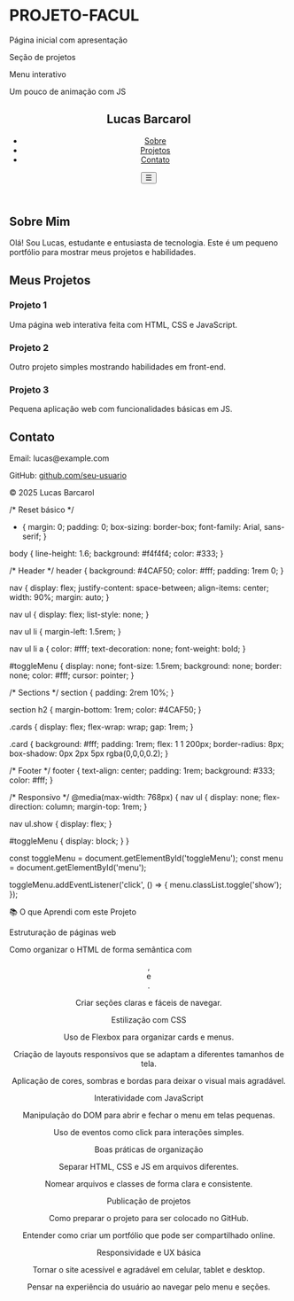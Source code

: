 # PROJETO-FACUL

Página inicial com apresentação

Seção de projetos

Menu interativo

Um pouco de animação com JS

<!DOCTYPE html>
<html lang="pt-BR">
<head>
  <meta charset="UTF-8">
  <meta name="viewport" content="width=device-width, initial-scale=1.0">
  <title>Portfólio de Lucas Barcarol</title>
  <link rel="stylesheet" href="style.css">
</head>
<body>
  <header>
    <nav>
      <h1>Lucas Barcarol</h1>
      <ul id="menu">
        <li><a href="#sobre">Sobre</a></li>
        <li><a href="#projetos">Projetos</a></li>
        <li><a href="#contato">Contato</a></li>
      </ul>
      <button id="toggleMenu">☰</button>
    </nav>
  </header>

  <section id="sobre">
    <h2>Sobre Mim</h2>
    <p>Olá! Sou Lucas, estudante e entusiasta de tecnologia. Este é um pequeno portfólio para mostrar meus projetos e habilidades.</p>
  </section>

  <section id="projetos">
    <h2>Meus Projetos</h2>
    <div class="cards">
      <div class="card">
        <h3>Projeto 1</h3>
        <p>Uma página web interativa feita com HTML, CSS e JavaScript.</p>
      </div>
      <div class="card">
        <h3>Projeto 2</h3>
        <p>Outro projeto simples mostrando habilidades em front-end.</p>
      </div>
      <div class="card">
        <h3>Projeto 3</h3>
        <p>Pequena aplicação web com funcionalidades básicas em JS.</p>
      </div>
    </div>
  </section>

  <section id="contato">
    <h2>Contato</h2>
    <p>Email: lucas@example.com</p>
    <p>GitHub: <a href="https://github.com/seu-usuario" target="_blank">github.com/seu-usuario</a></p>
  </section>

  <footer>
    <p>&copy; 2025 Lucas Barcarol</p>
  </footer>

  <script src="script.js"></script>
</body>
</html>


/* Reset básico */
* {
  margin: 0;
  padding: 0;
  box-sizing: border-box;
  font-family: Arial, sans-serif;
}

body {
  line-height: 1.6;
  background: #f4f4f4;
  color: #333;
}

/* Header */
header {
  background: #4CAF50;
  color: #fff;
  padding: 1rem 0;
}

nav {
  display: flex;
  justify-content: space-between;
  align-items: center;
  width: 90%;
  margin: auto;
}

nav ul {
  display: flex;
  list-style: none;
}

nav ul li {
  margin-left: 1.5rem;
}

nav ul li a {
  color: #fff;
  text-decoration: none;
  font-weight: bold;
}

#toggleMenu {
  display: none;
  font-size: 1.5rem;
  background: none;
  border: none;
  color: #fff;
  cursor: pointer;
}

/* Sections */
section {
  padding: 2rem 10%;
}

section h2 {
  margin-bottom: 1rem;
  color: #4CAF50;
}

.cards {
  display: flex;
  flex-wrap: wrap;
  gap: 1rem;
}

.card {
  background: #fff;
  padding: 1rem;
  flex: 1 1 200px;
  border-radius: 8px;
  box-shadow: 0px 2px 5px rgba(0,0,0,0.2);
}

/* Footer */
footer {
  text-align: center;
  padding: 1rem;
  background: #333;
  color: #fff;
}

/* Responsivo */
@media(max-width: 768px) {
  nav ul {
    display: none;
    flex-direction: column;
    margin-top: 1rem;
  }

  nav ul.show {
    display: flex;
  }

  #toggleMenu {
    display: block;
  }
}


const toggleMenu = document.getElementById('toggleMenu');
const menu = document.getElementById('menu');

toggleMenu.addEventListener('click', () => {
  menu.classList.toggle('show');
});

📚 O que Aprendi com este Projeto

Estruturação de páginas web

Como organizar o HTML de forma semântica com <header>, <section> e <footer>.

Criar seções claras e fáceis de navegar.

Estilização com CSS

Uso de Flexbox para organizar cards e menus.

Criação de layouts responsivos que se adaptam a diferentes tamanhos de tela.

Aplicação de cores, sombras e bordas para deixar o visual mais agradável.

Interatividade com JavaScript

Manipulação do DOM para abrir e fechar o menu em telas pequenas.

Uso de eventos como click para interações simples.

Boas práticas de organização

Separar HTML, CSS e JS em arquivos diferentes.

Nomear arquivos e classes de forma clara e consistente.

Publicação de projetos

Como preparar o projeto para ser colocado no GitHub.

Entender como criar um portfólio que pode ser compartilhado online.

Responsividade e UX básica

Tornar o site acessível e agradável em celular, tablet e desktop.

Pensar na experiência do usuário ao navegar pelo menu e seções.
